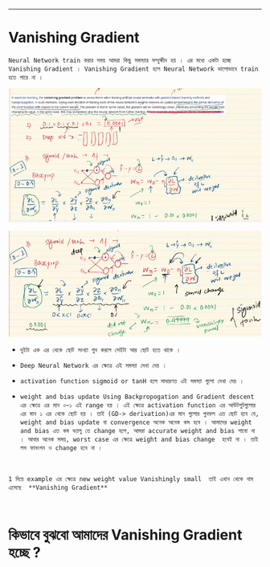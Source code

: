 
---

# Vanishing Gradient 

`Neural Network train করার সময় আমরা কিছু সমস্যার সম্মুক্ষীন হয় । এর মধ্যে একটা হচ্ছে Vanishing Gradient । Vanishing Gradient হলে Neural Network ভালোভাবে train হতে পারে না । `

![Alt text](image-126.png)

![Alt text](image-127.png)

- `দুইটা এক এর থেকে ছোট সংখ্যা গুন করলে সেইটা আর ছোট হতে থাকে । `

- `Deep Neural Network এর ক্ষেত্রে এই সমস্যা দেখা দেয় । `

- `activation function sigmoid or tanH হলে সাধারণত এই সমস্যা গুলো দেখা দেয় ।`

- `weight and bias update Using Backpropogation and Gradient descent এর ক্ষেত্রে এর মান ০~১ এই range হয় । এই ক্ষেত্রে activation function এর আউটপুটগুলোর এর মান ১ এর থেকে ছোট হয় । তাই (GD-> derivation)এর মান গুলোর গুনফল এত ছোট হবে যে, weight and bias update বা convergence অনেক অনেক কম হবে । আমাদের weight and bias এত কম ভ্যালু তে change হলে, আমরা accurate weight and bias পাবো না । আবার অনেক সময়, worst case এর ক্ষেত্রে weight and bias change  হবেই না । তাই লস ফানংশন ও change হবে না ।`
<br>

`1 দিয়ে example এর ক্ষেত্রে new weight value Vanishingly small  তাই এখান থেকে নাম এসেছে  **Vanishing Gradient** `

<br>

# কিভাবে বুঝবো আমাদের Vanishing Gradient হচ্ছে ?




